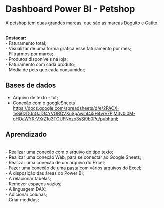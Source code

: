 <H1>Dashboard Power BI - Petshop</H1>

<p>A petshop tem duas grandes marcas, que são as marcas Doguito e Gatito.</p><br>
<b>Destacar:</b><br>
    - Faturamento total;<br>
    - Visualizar de uma forma gráfica esse faturamento por mês;<br>
    - Filtrarmos por marca;<br>
    - Produtos disponíveis na loja;<br>
    - Faturamento com cada produto;<br>
    - Média de pets que cada consumidor;<br>
    
<h2>Bases de dados</h2>

- Arquivo de texto - txt;
- Conexão com o googleSheets <https://docs.google.com/spreadsheets/d/e/2PACX-1vSi6zD0nOJDf4YVOBQVXuSpAwihl4i5H4vrv7PjM3y0l0M-oHOaWYRrVXrZ1o3TOUFNnzo3sSi9b0Pu/pubhtml>;


<h2>Aprendizado</h2><br>
    - Realizar uma conexão com o arquivo do tipo texto;<br>
    - Realizar uma conexão Web, para se conectar ao Google Sheets;<br>
    - Realizar uma conexão de um arquivo do Excel;<br>
    - Fazer uma conexão de uma pasta com vários arquivos do Excel;<br>
    - A disposição das áreas do Power BI;<br>
    - A relacionar tabelas;<br>
    - Remover espaços vazios;<br>
    - A linguagem DAX;<br>
    - Adicionar colunas;<br>
    - Criar medidas;<br>

